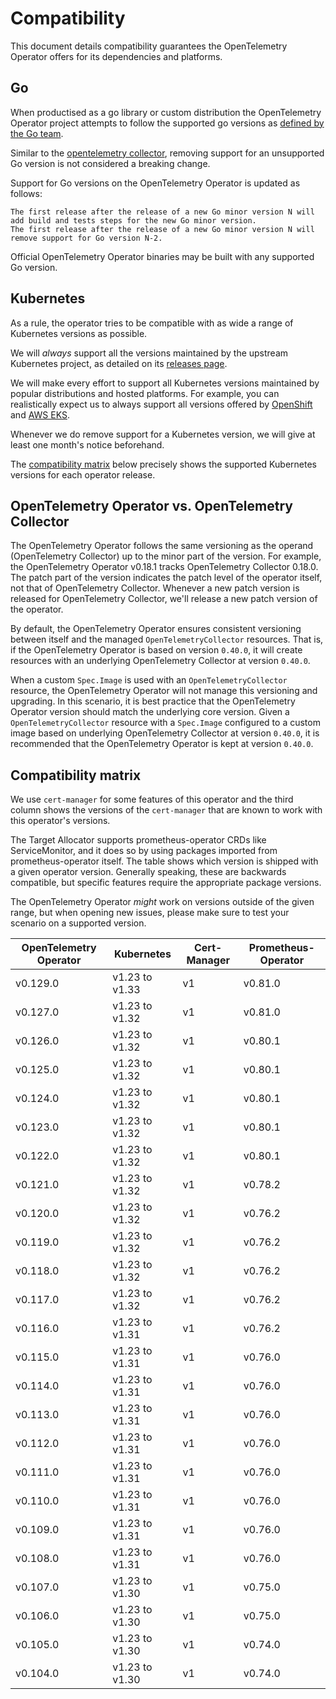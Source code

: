 # Compatibility

This document details compatibility guarantees the OpenTelemetry Operator offers for its dependencies and platforms.

## Go

When productised as a go library or custom distribution the OpenTelemetry Operator project attempts to follow the supported go versions as [defined by the Go team](https://go.dev/doc/devel/release#policy).

Similar to the [opentelemetry collector](https://github.com/open-telemetry/opentelemetry-collector?tab=readme-ov-file#compatibility), removing support for an unsupported Go version is not considered a breaking change.

Support for Go versions on the OpenTelemetry Operator is updated as follows:

    The first release after the release of a new Go minor version N will add build and tests steps for the new Go minor version.
    The first release after the release of a new Go minor version N will remove support for Go version N-2.

Official OpenTelemetry Operator binaries may be built with any supported Go version.

## Kubernetes

As a rule, the operator tries to be compatible with as wide a range of Kubernetes versions as possible.

We will *always* support all the versions maintained by the upstream Kubernetes project, as detailed on its [releases page][kubernetes_releases].

We will make every effort to support all Kubernetes versions maintained by popular distributions and hosted platforms. For example, you can realistically expect us to always support all versions offered by [OpenShift][openshift_support] and [AWS EKS][aws_support].

Whenever we do remove support for a Kubernetes version, we will give at least one month's notice beforehand.

The [compatibility matrix](#compatibility-matrix) below precisely shows the supported Kubernetes versions for each operator release.

## OpenTelemetry Operator vs. OpenTelemetry Collector

The OpenTelemetry Operator follows the same versioning as the operand (OpenTelemetry Collector) up to the minor part of the version. For example, the OpenTelemetry Operator v0.18.1 tracks OpenTelemetry Collector 0.18.0. The patch part of the version indicates the patch level of the operator itself, not that of OpenTelemetry Collector. Whenever a new patch version is released for OpenTelemetry Collector, we'll release a new patch version of the operator.

By default, the OpenTelemetry Operator ensures consistent versioning between itself and the managed `OpenTelemetryCollector` resources. That is, if the OpenTelemetry Operator is based on version `0.40.0`, it will create resources with an underlying OpenTelemetry Collector at version `0.40.0`.

When a custom `Spec.Image` is used with an `OpenTelemetryCollector` resource, the OpenTelemetry Operator will not manage this versioning and upgrading. In this scenario, it is best practice that the OpenTelemetry Operator version should match the underlying core version. Given a `OpenTelemetryCollector` resource with a `Spec.Image` configured to a custom image based on underlying OpenTelemetry Collector at version `0.40.0`, it is recommended that the OpenTelemetry Operator is kept at version `0.40.0`.

## Compatibility matrix

We use `cert-manager` for some features of this operator and the third column shows the versions of the `cert-manager` that are known to work with this operator's versions.

The Target Allocator supports prometheus-operator CRDs like ServiceMonitor, and it does so by using packages imported from prometheus-operator itself. The table shows which version is shipped with a given operator version.
Generally speaking, these are backwards compatible, but specific features require the appropriate package versions.

The OpenTelemetry Operator _might_ work on versions outside of the given range, but when opening new issues, please make sure to test your scenario on a supported version.

| OpenTelemetry Operator | Kubernetes     | Cert-Manager | Prometheus-Operator |
|------------------------|----------------|--------------|---------------------|
| v0.129.0               | v1.23 to v1.33 | v1           | v0.81.0             |
| v0.127.0               | v1.23 to v1.32 | v1           | v0.81.0             |
| v0.126.0               | v1.23 to v1.32 | v1           | v0.80.1             |
| v0.125.0               | v1.23 to v1.32 | v1           | v0.80.1             |
| v0.124.0               | v1.23 to v1.32 | v1           | v0.80.1             |
| v0.123.0               | v1.23 to v1.32 | v1           | v0.80.1             |
| v0.122.0               | v1.23 to v1.32 | v1           | v0.80.1             |
| v0.121.0               | v1.23 to v1.32 | v1           | v0.78.2             |
| v0.120.0               | v1.23 to v1.32 | v1           | v0.76.2             |
| v0.119.0               | v1.23 to v1.32 | v1           | v0.76.2             |
| v0.118.0               | v1.23 to v1.32 | v1           | v0.76.2             |
| v0.117.0               | v1.23 to v1.32 | v1           | v0.76.2             |
| v0.116.0               | v1.23 to v1.31 | v1           | v0.76.2             |
| v0.115.0               | v1.23 to v1.31 | v1           | v0.76.0             |
| v0.114.0               | v1.23 to v1.31 | v1           | v0.76.0             |
| v0.113.0               | v1.23 to v1.31 | v1           | v0.76.0             |
| v0.112.0               | v1.23 to v1.31 | v1           | v0.76.0             |
| v0.111.0               | v1.23 to v1.31 | v1           | v0.76.0             |
| v0.110.0               | v1.23 to v1.31 | v1           | v0.76.0             |
| v0.109.0               | v1.23 to v1.31 | v1           | v0.76.0             |
| v0.108.0               | v1.23 to v1.31 | v1           | v0.76.0             |
| v0.107.0               | v1.23 to v1.30 | v1           | v0.75.0             |
| v0.106.0               | v1.23 to v1.30 | v1           | v0.75.0             |
| v0.105.0               | v1.23 to v1.30 | v1           | v0.74.0             |
| v0.104.0               | v1.23 to v1.30 | v1           | v0.74.0             |

[kubernetes_releases]: https://kubernetes.io/releases/
[openshift_support]: https://access.redhat.com/support/policy/updates/openshift
[aws_support]: https://docs.aws.amazon.com/eks/latest/userguide/kubernetes-versions.html
